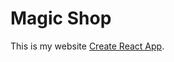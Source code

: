 # Magic Shop 

This is my website [Create React App](https://github.com/facebook/create-react-app).

